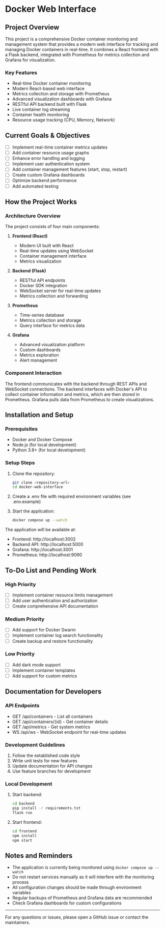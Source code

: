 # Docker Web Interface

## Project Overview

This project is a comprehensive Docker container monitoring and management system that provides a modern web interface for tracking and managing Docker containers in real-time. It combines a React frontend with a Flask backend, integrated with Prometheus for metrics collection and Grafana for visualization.

### Key Features

-   Real-time Docker container monitoring
-   Modern React-based web interface
-   Metrics collection and storage with Prometheus
-   Advanced visualization dashboards with Grafana
-   RESTful API backend built with Flask
-   Live container log streaming
-   Container health monitoring
-   Resource usage tracking (CPU, Memory, Network)

## Current Goals & Objectives

-   [ ] Implement real-time container metrics updates
-   [ ] Add container resource usage graphs
-   [ ] Enhance error handling and logging
-   [ ] Implement user authentication system
-   [ ] Add container management features (start, stop, restart)
-   [ ] Create custom Grafana dashboards
-   [ ] Optimize backend performance
-   [ ] Add automated testing

## How the Project Works

### Architecture Overview

The project consists of four main components:

1. **Frontend (React)**

    - Modern UI built with React
    - Real-time updates using WebSocket
    - Container management interface
    - Metrics visualization

2. **Backend (Flask)**

    - RESTful API endpoints
    - Docker SDK integration
    - WebSocket server for real-time updates
    - Metrics collection and forwarding

3. **Prometheus**

    - Time-series database
    - Metrics collection and storage
    - Query interface for metrics data

4. **Grafana**
    - Advanced visualization platform
    - Custom dashboards
    - Metrics exploration
    - Alert management

### Component Interaction

The frontend communicates with the backend through REST APIs and WebSocket connections. The backend interfaces with Docker's API to collect container information and metrics, which are then stored in Prometheus. Grafana pulls data from Prometheus to create visualizations.

## Installation and Setup

### Prerequisites

-   Docker and Docker Compose
-   Node.js (for local development)
-   Python 3.8+ (for local development)

### Setup Steps

1. Clone the repository:

    ```bash
    git clone <repository-url>
    cd docker-web-interface
    ```

2. Create a .env file with required environment variables (see .env.example)

3. Start the application:
    ```bash
    docker compose up --watch
    ```

The application will be available at:

-   Frontend: http://localhost:3002
-   Backend API: http://localhost:5000
-   Grafana: http://localhost:3001
-   Prometheus: http://localhost:9090

## To-Do List and Pending Work

### High Priority

-   [ ] Implement container resource limits management
-   [ ] Add user authentication and authorization
-   [ ] Create comprehensive API documentation

### Medium Priority

-   [ ] Add support for Docker Swarm
-   [ ] Implement container log search functionality
-   [ ] Create backup and restore functionality

### Low Priority

-   [ ] Add dark mode support
-   [ ] Implement container templates
-   [ ] Add support for custom metrics

## Documentation for Developers

### API Endpoints

-   GET /api/containers - List all containers
-   GET /api/containers/{id} - Get container details
-   GET /api/metrics - Get system metrics
-   WS /api/ws - WebSocket endpoint for real-time updates

### Development Guidelines

1. Follow the established code style
2. Write unit tests for new features
3. Update documentation for API changes
4. Use feature branches for development

### Local Development

1. Start backend:

    ```bash
    cd backend
    pip install -r requirements.txt
    flask run
    ```

2. Start frontend:
    ```bash
    cd frontend
    npm install
    npm start
    ```

## Notes and Reminders

-   The application is currently being monitored using `docker compose up --watch`
-   Do not restart services manually as it will interfere with the monitoring process
-   All configuration changes should be made through environment variables
-   Regular backups of Prometheus and Grafana data are recommended
-   Check Grafana dashboards for custom configurations

---

For any questions or issues, please open a GitHub issue or contact the maintainers.
